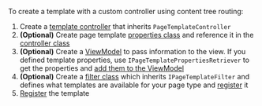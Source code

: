 To create a template with a custom controller using content tree routing:

1. Create a [template controller](https://github.com/kentico-ericd/xperience-template-samples/blob/master/BlankMVC/AdvancedTemplate/MyAdvancedController.cs) that inherits `PageTemplateController`
1. __(Optional)__ Create page template [properties class](https://github.com/kentico-ericd/xperience-template-samples/blob/master/BlankMVC/AdvancedTemplate/AdvancedTemplateProperties.cs) and reference it in the [controller class](https://github.com/kentico-ericd/xperience-template-samples/blob/master/BlankMVC/AdvancedTemplate/MyAdvancedController.cs#L9)
1. __(Optional)__ Create a [ViewModel](https://github.com/kentico-ericd/xperience-template-samples/blob/master/BlankMVC/AdvancedTemplate/AdvancedTemplateViewModel.cs) to pass information to the view. If you defined template properties, use `IPageTemplatePropertiesRetriever` to get the properties and [add them to the ViewModel](https://github.com/kentico-ericd/xperience-template-samples/blob/master/BlankMVC/AdvancedTemplate/MyAdvancedController.cs#L23)
1. __(Optional)__ Create a [filter class](https://github.com/kentico-ericd/xperience-template-samples/blob/master/BlankMVC/AdvancedTemplate/AdvancedTemplateFilter.cs) which inherits `IPageTemplateFilter` and defines what templates are available for your page type and [register](https://github.com/kentico-ericd/xperience-template-samples/blob/master/BlankMVC/App_Start/ApplicationConfig.cs#L17) it
1. [Register](https://github.com/kentico-ericd/xperience-template-samples/blob/master/BlankMVC/Registrations.cs#L23) the template
